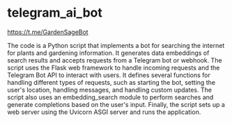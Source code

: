 # telegram_ai_bot

https://t.me/GardenSageBot

The code is a Python script that implements a bot for searching the internet for plants and gardening information. It generates data embeddings of search results and accepts requests from a Telegram bot or webhook. The script uses the Flask web framework to handle incoming requests and the Telegram Bot API to interact with users. It defines several functions for handling different types of requests, such as starting the bot, setting the user's location, handling messages, and handling custom updates. The script also uses an embedding_search module to perform searches and generate completions based on the user's input. Finally, the script sets up a web server using the Uvicorn ASGI server and runs the application.
